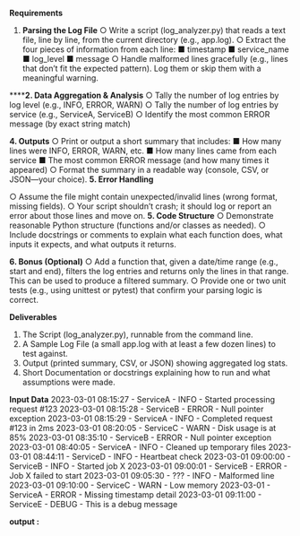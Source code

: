 
**Requirements**
1. **Parsing the Log File**
  ○ Write a script (log_analyzer.py) that reads a text file, line by line, from the current
  directory (e.g., app.log).
  ○ Extract the four pieces of information from each line:
  ■ timestamp
  ■ service_name
  ■ log_level
  ■ message
  ○ Handle malformed lines gracefully (e.g., lines that don’t fit the expected pattern).
  Log them or skip them with a meaningful warning.
  
******2. **Data Aggregation &amp; Analysis****
  ○ Tally the number of log entries by log level (e.g., INFO, ERROR, WARN)
  ○ Tally the number of log entries by service (e.g., ServiceA, ServiceB)
  ○ Identify the most common ERROR message (by exact string match)

**4. Outputs**
  ○ Print or output a short summary that includes:
  ■ How many lines were INFO, ERROR, WARN, etc.
  ■ How many lines came from each service
  ■ The most common ERROR message (and how many times it appeared)
  ○ Format the summary in a readable way (console, CSV, or JSON—your choice).
**5. Error Handling**

  ○ Assume the file might contain unexpected/invalid lines (wrong format, missing
  fields).
  ○ Your script shouldn’t crash; it should log or report an error about those lines and
move on.
**5. Code Structure**
○ Demonstrate reasonable Python structure (functions and/or classes as needed).
○ Include docstrings or comments to explain what each function does, what inputs
it expects, and what outputs it returns.

**6. Bonus (Optional)**
○ Add a function that, given a date/time range (e.g., start and end), filters the log
entries and returns only the lines in that range. This can be used to produce a
filtered summary.
○ Provide one or two unit tests (e.g., using unittest or pytest) that confirm your
parsing logic is correct.

**Deliverables**
1. The Script (log_analyzer.py), runnable from the command line.
2. A Sample Log File (a small app.log with at least a few dozen lines) to test against.
3. Output (printed summary, CSV, or JSON) showing aggregated log stats.
4. Short Documentation or docstrings explaining how to run and what assumptions were
made.

**Input Data**
2023-03-01 08:15:27 - ServiceA - INFO - Started processing request #123
2023-03-01 08:15:28 - ServiceB - ERROR - Null pointer exception
2023-03-01 08:15:29 - ServiceA - INFO - Completed request #123 in 2ms
2023-03-01 08:20:05 - ServiceC - WARN - Disk usage is at 85%
2023-03-01 08:35:10 - ServiceB - ERROR - Null pointer exception
2023-03-01 08:40:05 - ServiceA - INFO - Cleaned up temporary files
2023-03-01 08:44:11 - ServiceD - INFO - Heartbeat check
2023-03-01 09:00:00 - ServiceB - INFO - Started job X
2023-03-01 09:00:01 - ServiceB - ERROR - Job X failed to start
2023-03-01 09:05:30 - ??? - INFO - Malformed line
2023-03-01 09:10:00 - ServiceC - WARN - Low memory
2023-03-01 - ServiceA - ERROR - Missing timestamp detail
2023-03-01 09:11:00 - ServiceE - DEBUG - This is a debug message

**output :**
